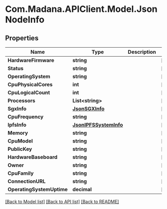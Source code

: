 
# Com.Madana.APIClient.Model.JsonNodeInfo

## Properties

Name | Type | Description | Notes
------------ | ------------- | ------------- | -------------
**HardwareFirmware** | **string** |  | [optional] 
**Status** | **string** |  | [optional] 
**OperatingSystem** | **string** |  | [optional] 
**CpuPhysicalCores** | **int** |  | [optional] 
**CpuLogicalCount** | **int** |  | [optional] 
**Processors** | **List&lt;string&gt;** |  | [optional] 
**SgxInfo** | [**JsonSGXInfo**](JsonSGXInfo.md) |  | [optional] 
**CpuFrequency** | **string** |  | [optional] 
**IpfsInfo** | [**JsonIPFSSystemInfo**](JsonIPFSSystemInfo.md) |  | [optional] 
**Memory** | **string** |  | [optional] 
**CpuModel** | **string** |  | [optional] 
**PublicKey** | **string** |  | [optional] 
**HardwareBaseboard** | **string** |  | [optional] 
**Owner** | **string** |  | [optional] 
**CpuFamily** | **string** |  | [optional] 
**ConnectionURL** | **string** |  | [optional] 
**OperatingSystemUptime** | **decimal** |  | [optional] 

[[Back to Model list]](../README.md#documentation-for-models)
[[Back to API list]](../README.md#documentation-for-api-endpoints)
[[Back to README]](../README.md)

